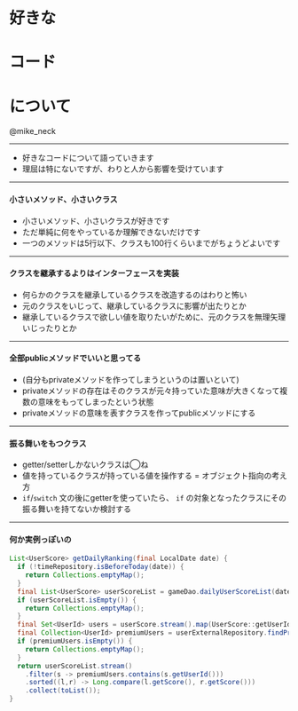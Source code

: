 好きな
===

コード
===

について
===

@mike_neck

---

* 好きなコードについて語っていきます
* 理屈は特にないですが、わりと人から影響を受けています

---

#### 小さいメソッド、小さいクラス

* 小さいメソッド、小さいクラスが好きです
* ただ単純に何をやっているか理解できないだけです
* 一つのメソッドは5行以下、クラスも100行くらいまでがちょうどよいです

---

#### クラスを継承するよりはインターフェースを実装

* 何らかのクラスを継承しているクラスを改造するのはわりと怖い
* 元のクラスをいじって、継承しているクラスに影響が出たりとか
* 継承しているクラスで欲しい値を取りたいがために、元のクラスを無理矢理いじったりとか

---

#### 全部publicメソッドでいいと思ってる

* (自分もprivateメソッドを作ってしまうというのは置いといて)
* privateメソッドの存在はそのクラスが元々持っていた意味が大きくなって複数の意味をもってしまったという状態
* privateメソッドの意味を表すクラスを作ってpublicメソッドにする

---

#### 振る舞いをもつクラス

* getter/setterしかないクラスは◯ね
* 値を持っているクラスが持っている値を操作する = オブジェクト指向の考え方
* `if`/`switch` 文の後にgetterを使っていたら、 `if` の対象となったクラスにその振る舞いを持てないか検討する

---

#### 何か実例っぽいの

```java
List<UserScore> getDailyRanking(final LocalDate date) {
  if (!timeRepository.isBeforeToday(date)) {
    return Collections.emptyMap();
  }
  final List<UserScore> userScoreList = gameDao.dailyUserScoreList(date);
  if (userScoreList.isEmpty()) {
    return Collections.emptyMap();
  }
  final Set<UserId> users = userScore.stream().map(UserScore::getUserId).collect(toSet());
  final Collection<UserId> premiumUsers = userExternalRepository.findPremiumUsers(users);
  if (premiumUsers.isEmpty()) {
    return Collections.emptyMap();
  }
  return userScoreList.stream()
    .filter(s -> premiumUsers.contains(s.getUserId()))
    .sorted((l,r) -> Long.compare(l.getScore(), r.getScore()))
    .collect(toList());
}
```

